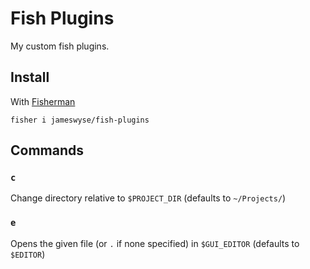 # Fish Plugins

My custom fish plugins.

## Install

With [Fisherman]

```
fisher i jameswyse/fish-plugins
```

## Commands

### `c`
Change directory relative to `$PROJECT_DIR` (defaults to `~/Projects/`)

### `e`
Opens the given file (or `.` if none specified) in `$GUI_EDITOR` (defaults to `$EDITOR`)


[Fisherman]: https://github.com/fisherman/fisherman
